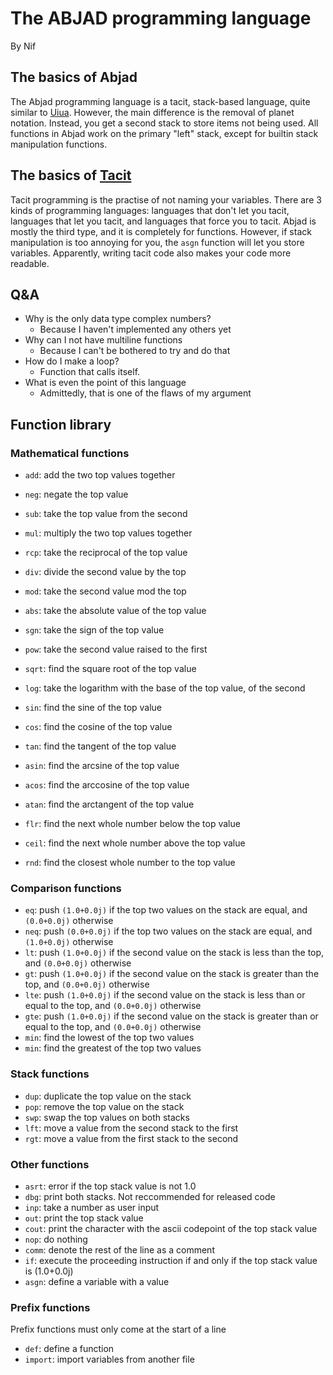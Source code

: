 # The ABJAD programming language
By Nif

## The basics of Abjad
The Abjad programming language is a tacit, stack-based language, quite similar to [Uiua](https://www.uiua.org).
However, the main difference is the removal of planet notation. Instead, you get a second stack to store items not being used.
All functions in Abjad work on the primary "left" stack, except for builtin stack manipulation functions.

## The basics of [Tacit](https://en.wikipedia.org/wiki/Tacit_programming)
Tacit programming is the practise of not naming your variables.
There are 3 kinds of programming languages: languages that don't let you tacit, languages that let you tacit, and languages that force you to tacit.
Abjad is mostly the third type, and it is completely for functions.
However, if stack manipulation is too annoying for you, the `asgn` function will let you store variables.
Apparently, writing tacit code also makes your code more readable.

## Q&A
- Why is the only data type complex numbers?
    - Because I haven't implemented any others yet
- Why can I not have multiline functions
    - Because I can't be bothered to try and do that
- How do I make a loop?
    - Function that calls itself.
- What is even the point of this language
    - Admittedly, that is one of the flaws of my argument

## Function library
### Mathematical functions
- `add`: add the two top values together
- `neg`: negate the top value
- `sub`: take the top value from the second
- `mul`: multiply the two top values together
- `rcp`: take the reciprocal of the top value
- `div`: divide the second value by the top
- `mod`: take the second value mod the top
- `abs`: take the absolute value of the top value
- `sgn`: take the sign of the top value
- `pow`: take the second value raised to the first
- `sqrt`: find the square root of the top value
- `log`: take the logarithm with the base of the top value, of the second

- `sin`: find the sine of the top value
- `cos`: find the cosine of the top value
- `tan`: find the tangent of the top value
- `asin`: find the arcsine of the top value
- `acos`: find the arccosine of the top value
- `atan`: find the arctangent of the top value

- `flr`: find the next whole number below the top value
- `ceil`: find the next whole number above the top value
- `rnd`: find the closest whole number to the top value

### Comparison functions
- `eq`: push `(1.0+0.0j)` if the top two values on the stack are equal, and `(0.0+0.0j)` otherwise
- `neq`: push `(0.0+0.0j)` if the top two values on the stack are equal, and `(1.0+0.0j)` otherwise
- `lt`: push `(1.0+0.0j)` if the second value on the stack is less than the top, and `(0.0+0.0j)` otherwise
- `gt`: push `(1.0+0.0j)` if the second value on the stack is greater than the top, and `(0.0+0.0j)` otherwise
- `lte`: push `(1.0+0.0j)` if the second value on the stack is less than or equal to the top, and `(0.0+0.0j)` otherwise
- `gte`: push `(1.0+0.0j)` if the second value on the stack is greater than or equal to the top, and `(0.0+0.0j)` otherwise
- `min`: find the lowest of the top two values
- `min`: find the greatest of the top two values

### Stack functions
- `dup`: duplicate the top value on the stack
- `pop`: remove the top value on the stack
- `swp`: swap the top values on both stacks
- `lft`: move a value from the second stack to the first
- `rgt`: move a value from the first stack to the second

### Other functions
- `asrt`: error if the top stack value is not 1.0
- `dbg`: print both stacks. Not reccommended for released code
- `inp`: take a number as user input
- `out`: print the top stack value
- `cout`: print the character with the ascii codepoint of the top stack value
- `nop`: do nothing
- `comm`: denote the rest of the line as a comment
- `if`: execute the proceeding instruction if and only if the top stack value is (1.0+0.0j)
- `asgn`: define a variable with a value

### Prefix functions
Prefix functions must only come at the start of a line
- `def`: define a function
- `import`: import variables from another file